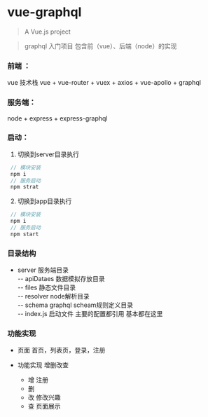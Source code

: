 # vue-graphql

> A Vue.js project

> graphql 入门项目 包含前（vue）、后端（node）的实现  

### 前端 ：
  vue 技术栈 vue + vue-router + vuex  +  axios + vue-apollo + graphql

### 服务端：
  node + express + express-graphql
  
  
### 启动：

  1. 切换到server目录执行 
  ```js
   // 模块安装
   npm i
   // 服务启动
   npm strat
  ```   
  2. 切换到app目录执行
  ```js
   // 模块安装
   npm i
   // 服务启动
   npm start
  ```

### 目录结构 
   - server      服务端目录 \
   -- apiDataes   数据模拟存放目录 \
   -- files       静态文件目录 \
   -- resolver    node解析目录 \
   -- schema      graphql scheam规则定义目录 \
   -- index.js    启动文件 主要的配置都引用  基本都在这里  
   
### 功能实现 

  - 页面  首页，列表页，登录，注册
  
  - 功能实现 增删改查
    - 增    注册
    - 删    
    - 改    修改兴趣
    - 查    页面展示
  
  
  
  
